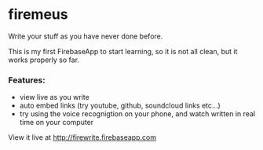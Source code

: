 firemeus
========

Write your stuff as you have never done before.

This is my first FirebaseApp to start learning, so it is not all clean, but it works properly so far.


### Features:
* view live as you write
* auto embed links (try youtube, github, soundcloud links etc...)
* try using the voice recognigtion on your phone, and watch written in real time on your computer


View it live at http://firewrite.firebaseapp.com

